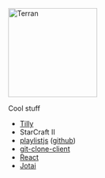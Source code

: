 <img src="https://github.com/probeiuscorp/probeiuscorp/assets/70288813/6f39522a-8b3f-4c0a-8890-78663b83677c" alt="Terran" width="180"/>

Cool stuff
 - [Tilly](https://github.com/probeiuscorp/language)
 - StarCraft II
 - [playlistjs](https://playlistjs.vercel.app) ([github](https://github.com/probeiuscorp/playlistjs))
 - [git-clone-client](https://github.com/probeiuscorp/git-clone-client)
 - [React](https://github.com/facebook/react)
 - [Jotai](https://github.com/pmndrs/jotai)
